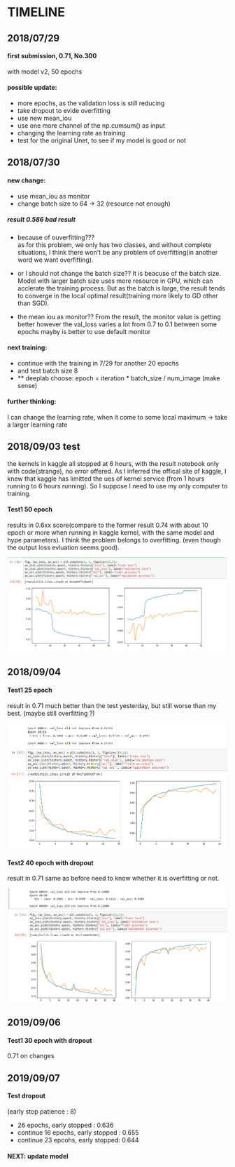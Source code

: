 # TIMELINE
##  2018/07/29
#### first submission, 0.71, No.300
with model v2, 50 epochs
#### possible update:
 - more epochs, as the validation loss is still reducing             
 - take dropout to evide overfitting                                 
 - use new mean_iou                                                  
 - use one more channel of the np.cumsum() as input                  
 - changing the learning rate as training
 - test for the original Unet, to see if my model is good or not

## 2018/07/30
#### new change:
 - use mean_iou as monitor
 - change batch size to 64 -> 32 (resource not enough)
##### result 0.586  bad result
 - because of ouverfitting???	
	as for this problem, we only has two classes, and without complete situations, I think
	there won't be any problem of overfitting(in another word we want overfitting).

 - or I should not change the batch size??
	It is beacuse of the batch size. Model with larger batch size uses more resource in GPU,
	 which can acclerate the training process. But as the batch is large, the result tends 
	to converge in the local optimal result(training more likely to GD other than SGD).

 - the mean iou as monitor??
	From the result, the monitor value is getting better
	however the val_loss varies a lot from 0.7 to 0.1 between some epochs
	mayby is better to use default monitor

#### next training:
 - continue with the training in 7/29 for another 20 epochs
 - and test batch size 8 
 - ** deeplab choose: epoch = iteration * batch_size / num_image (make sense)

#### further thinking:
  I can change the learning rate, when it come to some local maximum -> take a larger learning rate 

## 2018/09/03 test
the kernels in kaggle all stopped at 6 hours, with the result notebook only with code(strange),
no error offered.
As I inferred the offical site of kaggle, I knew that kaggle has limitted the ues of kernel service
(from 1 hours running to 6 hours running).
So I suppose I need to use my only computer to training.

#### Test1 50 epoch
results in 0.6xx score(compare to the former result 0.74 with about 10 epoch or more when running in 
kaggle kernel, with the same model and hype parameters). I think the problem belongs to overfitting.
(even though the output loss evluation seems good).

![loss](img/09_03_50epoch.PNG)

## 2018/09/04
#### Test1  25 epoch
result in 0.71 much better than the test yesterday, but still worse than my best.
(maybe still overfitting ?)

![loss](img/09_04_25epoch_0.72.PNG)

#### Test2  40 epoch with dropout
result in 0.71 same as before need to know whether it is overfitting or not.

![loss](img/09_04_40_do.PNG)

## 2019/09/06
#### Test1  30 epoch with dropout
0.71 on changes

## 2019/09/07
#### Test dropout
(early stop patience : 8)
- 26 epochs, early stopped : 0.636
- continue 16 epochs, early stopped : 0.655
- continue 23 epcohs, early stopped:  0.644
#### NEXT: update model

